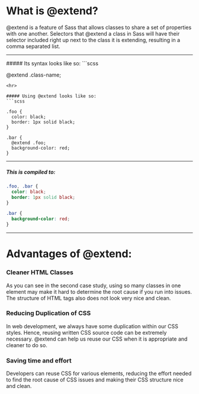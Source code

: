 # What is @extend?

@extend is a feature of Sass that allows classes to share a set of properties
with one another. Selectors that @extend a class in Sass will have their selector
included right up next to the class it is extending, resulting in a comma separated
list.
<hr>
##### Its syntax looks like so:
```scss

  @extend .class-name;

```
<hr>

##### Using @extend looks like so:
```scss

.foo {
  color: black;
  border: 1px solid black;
}

.bar {
  @extend .foo;
  background-color: red;
}

```
<hr>

##### This is compiled to:
```scss
.foo, .bar {
  color: black;
  border: 1px solid black;
}

.bar {
  background-color: red;
}
```
<hr>

# Advantages of @extend:

### Cleaner HTML Classes
As you can see in the second case study, using so many classes in one element
may make it hard to determine the root cause if you run into issues. The structure
of HTML tags also does not look very nice and clean.

### Reducing Duplication of CSS
In web development, we always have some duplication within our CSS styles. Hence,
reusing written CSS source code can be extremely necessary. @extend can help us
reuse our CSS when it is appropriate and cleaner to do so.

### Saving time and effort
Developers can reuse CSS for various elements, reducing the effort needed to find
the root cause of CSS issues and making their CSS structure nice and clean.
